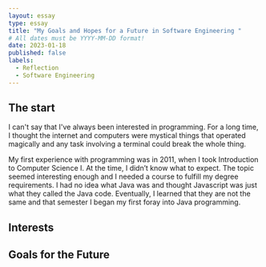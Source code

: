 ```yaml
---
layout: essay
type: essay
title: "My Goals and Hopes for a Future in Software Engineering "
# All dates must be YYYY-MM-DD format!
date: 2023-01-18
published: false
labels:
  - Reflection
  - Software Engineering
---
```

## The start
I can't say that I've always been interested in programming. For a long time, I thought the internet and computers were mystical things that operated magically and any task involving a terminal could break the whole thing. 

My first experience with programming was in 2011, when I took Introduction to Computer Science I. At the time, I didn’t know what to expect. The topic seemed interesting enough and I needed a course to fulfill my degree requirements. I had no idea what Java was and thought Javascript was just what they called the Java code. Eventually, I learned that they are not the same and that semester I began my first foray into Java programming.


## Interests



## Goals for the Future



